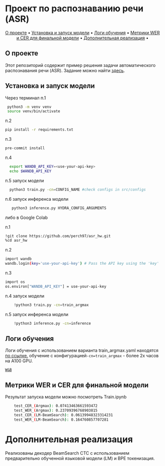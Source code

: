# Проект по распознаванию речи (ASR)

<p align="center">
  <a href="#о-проекте">О проекте</a> •
  <a href="#Установка-и-запуск-модели"">Установка и запуск модели</a> •
  <a href="#Логи-обучения">Логи обучения</a> •
  <a href="#метрики-wer-и-cer-для-финальной-модели">Метрики WER и CER для финальной модели</a> •
  <a href="#Дополнительная-реализация">Дополнительная реализация</a> •
</p>


## О проекте

Этот репозиторий содержит пример решения задачи автоматического распознавания речи (ASR). 
Задание можно найти [здесь](https://github.com/NickKar30/SpeechAI/tree/main/hw2). 

## Установка и запуск модели

Через терминал
п.1
  ```bash
   python3 -m venv venv
   source venv/bin/activate
   ```

п.2 
   ```bash
   pip install -r requirements.txt
   ```
п.3 
   ```bash
   pre-commit install
   ```
п.4
```bash
  export WANDB_API_KEY=<use-your-api-key>
  echo $WANDB_API_KEY
```
п.5 запуск модели
```bash
  python3 train.py -cn=CONFIG_NAME #check configs in src/configs
```
п.6 запуск инференса модели
```bash
   python3 inference.py HYDRA_CONFIG_ARGUMENTS
```
либо в Google Colab

п.1
  ```bash
  !git clone https://github.com/perch97/asr_hw.git
  %cd asr_hw
  ```

п.2  
  ```bash
  import wandb
  wandb.login(key='use-your-api-key') # Pass the API key using the 'key' keyword argument
  ```
п.3
  ```bash
  import os
  os.environ["WANDB_API_KEY"] = use-your-api-key
  ```
п.4 запуск модели
```bash
    !python3 train.py -cn=train_argmax
```

п.5 запуск инференса модели
```bash
    !python3 inference.py -cn=inference
```
## Логи обучения


Логи обучения с использованием варианта train_argmax.yaml находятся [по ссылке.](https://wandb.ai/vadim-smir97-simon-fraser-university/ASR_HW/runs/9cwgliuq/logs)
обучение с конфигурацией`-cn=train_argmax` - более 2х часов на A100 GPU.

[`W&B`](https://wandb.ai/vadim-smir97-simon-fraser-university/ASR_HW?nw=nwuservadimsmir97)



## Метрики WER и CER для финальной модели
Результат запуска модели можно посмотреть Train.ipynb
```bash
    test_CER_(Argmax): 0.07413463661593472
    test_WER_(Argmax): 0.23709396768903815
    test_CER_(LM-BeamSearch): 0.06139948323314231
    test_WER_(LM-BeamSearch): 0.164760857707281
```
# Дополнительная реализация
Реализованы декодер BeamSearch CTC с использованием предварительно обученной языковой модели (LM) и BPE токенизация.



